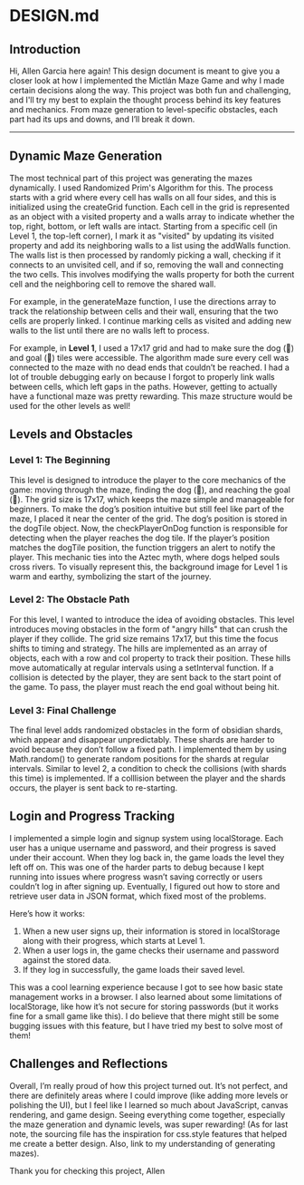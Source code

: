 # DESIGN.md

## Introduction

Hi, Allen Garcia here again! This design document is meant to give you a closer look at how I implemented the Mictlán Maze Game and why I made certain decisions along the way. This project was both fun and challenging, and I'll try my best to explain the thought process behind its key features and mechanics. From maze generation to level-specific obstacles, each part had its ups and downs, and I’ll break it down.

---

## Dynamic Maze Generation

The most technical part of this project was generating the mazes dynamically. I used Randomized Prim's Algorithm for this. The process starts with a grid where every cell has walls on all four sides, and this is initialized using the createGrid function. Each cell in the grid is represented as an object with a visited property and a walls array to indicate whether the top, right, bottom, or left walls are intact. Starting from a specific cell (in Level 1, the top-left corner), I mark it as "visited" by updating its visited property and add its neighboring walls to a list using the addWalls function. The walls list is then processed by randomly picking a wall, checking if it connects to an unvisited cell, and if so, removing the wall and connecting the two cells. This involves modifying the walls property for both the current cell and the neighboring cell to remove the shared wall.

For example, in the generateMaze function, I use the directions array to track the relationship between cells and their wall, ensuring that the two cells are properly linked. I continue marking cells as visited and adding new walls to the list until there are no walls left to process.

For example, in **Level 1**, I used a 17x17 grid and had to make sure the dog (🐺) and goal (🎯) tiles were accessible. The algorithm made sure every cell was connected to the maze with no dead ends that couldn’t be reached. I had a lot of trouble debugging early on because I forgot to properly link walls between cells, which left gaps in the paths. However, getting to actually have a functional maze was pretty rewarding. This maze structure would be used for the other levels as well!


## Levels and Obstacles

### Level 1: The Beginning
This level is designed to introduce the player to the core mechanics of the game: moving through the maze, finding the dog (🐺), and reaching the goal (🎯). The grid size is 17x17, which keeps the maze simple and manageable for beginners. To make the dog’s position intuitive but still feel like part of the maze, I placed it near the center of the grid. The dog’s position is stored in the dogTile object. Now, the checkPlayerOnDog function is responsible for detecting when the player reaches the dog tile. If the player’s position matches the dogTile position, the function triggers an alert to notify the player. This mechanic ties into the Aztec myth, where dogs helped souls cross rivers. To visually represent this, the background image for Level 1 is warm and earthy, symbolizing the start of the journey.

### Level 2: The Obstacle Path
For this level, I wanted to introduce the idea of avoiding obstacles. This level introduces moving obstacles in the form of "angry hills" that can crush the player if they collide. The grid size remains 17x17, but this time the focus shifts to timing and strategy. The hills are implemented as an array of objects, each with a row and col property to track their position. These hills move automatically at regular intervals using a setInterval function. If a collision is detected by the player, they are sent back to the start point of the game. To pass, the player must reach the end goal without being hit.


### Level 3: Final Challenge
The final level adds randomized obstacles in the form of obsidian shards, which appear and disappear unpredictably. These shards are harder to avoid because they don’t follow a fixed path. I implemented them by using Math.random() to generate random positions for the shards at regular intervals. Similar to level 2, a condition to check the collisions (with shards this time) is implemented. If a colllision between the player and the shards occurs, the player is sent back to re-starting.



## Login and Progress Tracking

I implemented a simple login and signup system using localStorage. Each user has a unique username and password, and their progress is saved under their account. When they log back in, the game loads the level they left off on. This was one of the harder parts to debug because I kept running into issues where progress wasn’t saving correctly or users couldn’t log in after signing up. Eventually, I figured out how to store and retrieve user data in JSON format, which fixed most of the problems.

Here’s how it works:
1. When a new user signs up, their information is stored in localStorage along with their progress, which starts at Level 1.
2. When a user logs in, the game checks their username and password against the stored data.
3. If they log in successfully, the game loads their saved level.

This was a cool learning experience because I got to see how basic state management works in a browser. I also learned about some limitations of localStorage, like how it’s not secure for storing passwords (but it works fine for a small game like this). I do believe that there might still be some bugging issues with this feature, but I have tried my best to solve most of them!


## Challenges and Reflections


Overall, I’m really proud of how this project turned out. It’s not perfect, and there are definitely areas where I could improve (like adding more levels or polishing the UI), but I feel like I learned so much about JavaScript, canvas rendering, and game design. Seeing everything come together, especially the maze generation and dynamic levels, was super rewarding! (As for last note, the sourcing file has the inspiration for css.style features that helped me create a better design. Also, link to my understanding of generating mazes).

Thank you for checking this project,
Allen
